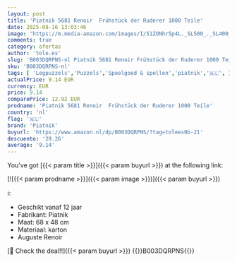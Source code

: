 ```yaml
---
layout: post
title: 'Piatnik 5681 Renoir  Frühstück der Ruderer 1000 Teile'
date: 2025-08-16 13:03:46
image: 'https://m.media-amazon.com/images/I/51ZONhr5p4L._SL500_._SL400_.jpg'
comments: true
category: ofertas
author: 'tole.es'
slug: 'B003DQRPNS-nl Piatnik 5681 Renoir Frühstück der Ruderer 1000 Teile'
sku: 'B003DQRPNS-nl'
tags: [ 'Legpuzzels','Puzzels','Speelgoed & spellen','piatnik','🇳🇱', ]
actualPrice: 9.14 EUR
currency: EUR
price: 9.14
comparePrice: 12.92 EUR
prodname: 'Piatnik 5681 Renoir  Frühstück der Ruderer 1000 Teile'
country: 'nl'
flag: '🇳🇱'
brand: 'Piatnik'
buyurl: 'https://www.amazon.nl/dp/B003DQRPNS/?tag=tolees0b-21'
descuento: '29.26'
average: '9.14'
---
```


You've got [{{< param title >}}]({{< param buyurl >}}) at the following link:

[![{{< param prodname >}}]({{< param image >}})]({{< param buyurl >}})

ℹ️:

- Geschikt vanaf 12 jaar
- Fabrikant: Piatnik
- Maat: 68 x 48 cm
- Materiaal: karton
- Auguste Renoir

[🛒 Check the deal!!]({{< param buyurl >}})
{{<world>}}B003DQRPNS{{</world>}}
